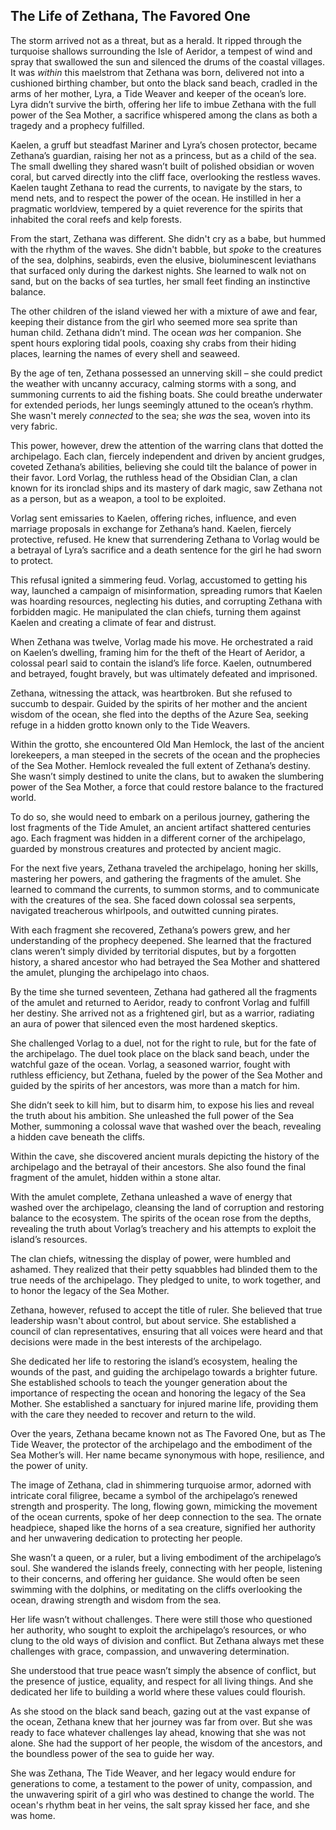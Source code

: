 ## The Life of Zethana, The Favored One

The storm arrived not as a threat, but as a herald. It ripped through the turquoise shallows surrounding the Isle of Aeridor, a tempest of wind and spray that swallowed the sun and silenced the drums of the coastal villages. It was *within* this maelstrom that Zethana was born, delivered not into a cushioned birthing chamber, but onto the black sand beach, cradled in the arms of her mother, Lyra, a Tide Weaver and keeper of the ocean’s lore. Lyra didn’t survive the birth, offering her life to imbue Zethana with the full power of the Sea Mother, a sacrifice whispered among the clans as both a tragedy and a prophecy fulfilled.

Kaelen, a gruff but steadfast Mariner and Lyra’s chosen protector, became Zethana’s guardian, raising her not as a princess, but as a child of the sea. The small dwelling they shared wasn’t built of polished obsidian or woven coral, but carved directly into the cliff face, overlooking the restless waves. Kaelen taught Zethana to read the currents, to navigate by the stars, to mend nets, and to respect the power of the ocean. He instilled in her a pragmatic worldview, tempered by a quiet reverence for the spirits that inhabited the coral reefs and kelp forests.

From the start, Zethana was different. She didn't cry as a babe, but hummed with the rhythm of the waves. She didn't babble, but *spoke* to the creatures of the sea, dolphins, seabirds, even the elusive, bioluminescent leviathans that surfaced only during the darkest nights. She learned to walk not on sand, but on the backs of sea turtles, her small feet finding an instinctive balance. 

The other children of the island viewed her with a mixture of awe and fear, keeping their distance from the girl who seemed more sea sprite than human child. Zethana didn’t mind. The ocean *was* her companion. She spent hours exploring tidal pools, coaxing shy crabs from their hiding places, learning the names of every shell and seaweed. 

By the age of ten, Zethana possessed an unnerving skill – she could predict the weather with uncanny accuracy, calming storms with a song, and summoning currents to aid the fishing boats. She could breathe underwater for extended periods, her lungs seemingly attuned to the ocean’s rhythm. She wasn't merely *connected* to the sea; she *was* the sea, woven into its very fabric.

This power, however, drew the attention of the warring clans that dotted the archipelago. Each clan, fiercely independent and driven by ancient grudges, coveted Zethana’s abilities, believing she could tilt the balance of power in their favor. Lord Vorlag, the ruthless head of the Obsidian Clan, a clan known for its ironclad ships and its mastery of dark magic, saw Zethana not as a person, but as a weapon, a tool to be exploited.

Vorlag sent emissaries to Kaelen, offering riches, influence, and even marriage proposals in exchange for Zethana’s hand. Kaelen, fiercely protective, refused. He knew that surrendering Zethana to Vorlag would be a betrayal of Lyra’s sacrifice and a death sentence for the girl he had sworn to protect. 

This refusal ignited a simmering feud. Vorlag, accustomed to getting his way, launched a campaign of misinformation, spreading rumors that Kaelen was hoarding resources, neglecting his duties, and corrupting Zethana with forbidden magic. He manipulated the clan chiefs, turning them against Kaelen and creating a climate of fear and distrust. 

When Zethana was twelve, Vorlag made his move. He orchestrated a raid on Kaelen’s dwelling, framing him for the theft of the Heart of Aeridor, a colossal pearl said to contain the island’s life force. Kaelen, outnumbered and betrayed, fought bravely, but was ultimately defeated and imprisoned.

Zethana, witnessing the attack, was heartbroken. But she refused to succumb to despair. Guided by the spirits of her mother and the ancient wisdom of the ocean, she fled into the depths of the Azure Sea, seeking refuge in a hidden grotto known only to the Tide Weavers. 

Within the grotto, she encountered Old Man Hemlock, the last of the ancient lorekeepers, a man steeped in the secrets of the ocean and the prophecies of the Sea Mother. Hemlock revealed the full extent of Zethana’s destiny. She wasn’t simply destined to unite the clans, but to awaken the slumbering power of the Sea Mother, a force that could restore balance to the fractured world.

To do so, she would need to embark on a perilous journey, gathering the lost fragments of the Tide Amulet, an ancient artifact shattered centuries ago. Each fragment was hidden in a different corner of the archipelago, guarded by monstrous creatures and protected by ancient magic. 

For the next five years, Zethana traveled the archipelago, honing her skills, mastering her powers, and gathering the fragments of the amulet. She learned to command the currents, to summon storms, and to communicate with the creatures of the sea. She faced down colossal sea serpents, navigated treacherous whirlpools, and outwitted cunning pirates. 

With each fragment she recovered, Zethana’s powers grew, and her understanding of the prophecy deepened. She learned that the fractured clans weren’t simply divided by territorial disputes, but by a forgotten history, a shared ancestor who had betrayed the Sea Mother and shattered the amulet, plunging the archipelago into chaos.

By the time she turned seventeen, Zethana had gathered all the fragments of the amulet and returned to Aeridor, ready to confront Vorlag and fulfill her destiny. She arrived not as a frightened girl, but as a warrior, radiating an aura of power that silenced even the most hardened skeptics. 

She challenged Vorlag to a duel, not for the right to rule, but for the fate of the archipelago. The duel took place on the black sand beach, under the watchful gaze of the ocean. Vorlag, a seasoned warrior, fought with ruthless efficiency, but Zethana, fueled by the power of the Sea Mother and guided by the spirits of her ancestors, was more than a match for him. 

She didn’t seek to kill him, but to disarm him, to expose his lies and reveal the truth about his ambition. She unleashed the full power of the Sea Mother, summoning a colossal wave that washed over the beach, revealing a hidden cave beneath the cliffs. 

Within the cave, she discovered ancient murals depicting the history of the archipelago and the betrayal of their ancestors. She also found the final fragment of the amulet, hidden within a stone altar. 

With the amulet complete, Zethana unleashed a wave of energy that washed over the archipelago, cleansing the land of corruption and restoring balance to the ecosystem. The spirits of the ocean rose from the depths, revealing the truth about Vorlag’s treachery and his attempts to exploit the island’s resources.

The clan chiefs, witnessing the display of power, were humbled and ashamed. They realized that their petty squabbles had blinded them to the true needs of the archipelago. They pledged to unite, to work together, and to honor the legacy of the Sea Mother.

Zethana, however, refused to accept the title of ruler. She believed that true leadership wasn't about control, but about service. She established a council of clan representatives, ensuring that all voices were heard and that decisions were made in the best interests of the archipelago.

She dedicated her life to restoring the island’s ecosystem, healing the wounds of the past, and guiding the archipelago towards a brighter future. She established schools to teach the younger generation about the importance of respecting the ocean and honoring the legacy of the Sea Mother. She established a sanctuary for injured marine life, providing them with the care they needed to recover and return to the wild.

Over the years, Zethana became known not as The Favored One, but as The Tide Weaver, the protector of the archipelago and the embodiment of the Sea Mother’s will. Her name became synonymous with hope, resilience, and the power of unity.

The image of Zethana, clad in shimmering turquoise armor, adorned with intricate coral filigree, became a symbol of the archipelago’s renewed strength and prosperity. The long, flowing gown, mimicking the movement of the ocean currents, spoke of her deep connection to the sea. The ornate headpiece, shaped like the horns of a sea creature, signified her authority and her unwavering dedication to protecting her people.

She wasn’t a queen, or a ruler, but a living embodiment of the archipelago’s soul. She wandered the islands freely, connecting with her people, listening to their concerns, and offering her guidance. She would often be seen swimming with the dolphins, or meditating on the cliffs overlooking the ocean, drawing strength and wisdom from the sea.

Her life wasn’t without challenges. There were still those who questioned her authority, who sought to exploit the archipelago’s resources, or who clung to the old ways of division and conflict. But Zethana always met these challenges with grace, compassion, and unwavering determination.

She understood that true peace wasn’t simply the absence of conflict, but the presence of justice, equality, and respect for all living things. And she dedicated her life to building a world where these values could flourish.

As she stood on the black sand beach, gazing out at the vast expanse of the ocean, Zethana knew that her journey was far from over. But she was ready to face whatever challenges lay ahead, knowing that she was not alone. She had the support of her people, the wisdom of the ancestors, and the boundless power of the sea to guide her way.

She was Zethana, The Tide Weaver, and her legacy would endure for generations to come, a testament to the power of unity, compassion, and the unwavering spirit of a girl who was destined to change the world. The ocean's rhythm beat in her veins, the salt spray kissed her face, and she was home.

